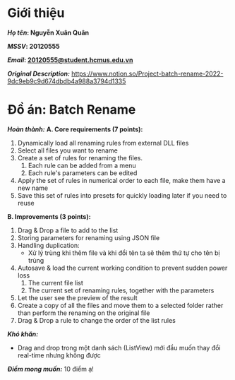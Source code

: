 # Giới thiệu

***Họ tên*: Nguyễn Xuân Quân**

***MSSV*: 20120555**

***Email*: 20120555@student.hcmus.edu.vn**

***Original Description:*** https://www.notion.so/Project-batch-rename-2022-9dc9eb9c9d674dbdb4a988a3794d1335

# Đồ án: Batch Rename
***Hoàn thành:*** 
**A. Core requirements (7 points):**
1. Dynamically load all renaming rules from external DLL files
2. Select all files you want to rename
3. Create a set of rules for renaming the files. 
    1. Each rule can be added from a menu 
    2. Each rule's parameters can be edited 
4. Apply the set of rules in numerical order to each file, make them have a new name
5. Save this set of rules into presets for quickly loading later if you need to reuse

**B. Improvements (3 points):**
1. Drag & Drop a file to add to the list
2. Storing parameters for renaming using JSON file
3. Handling duplication: 
   - Xử lý trùng khi thêm file và khi đổi tên ta sẽ thêm thứ tự cho tên bị trùng
4. Autosave & load the current working condition to prevent sudden power loss
   1. The current file list
   2. The current set of renaming rules, together with the parameters
5. Let the user see the preview of the result
6. Create a copy of all the files and move them to a selected folder rather than perform the renaming on the original file
7. Drag & Drop a rule to change the order of the list rules

***Khó khăn:***
- Drag and drop trong một danh sách (ListView) mới đầu muốn thay đổi real-time nhưng không được

***Điểm mong muốn:*** 10 điểm ạ!

